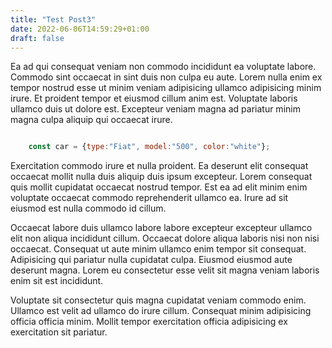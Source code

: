 ```yaml
---
title: "Test Post3"
date: 2022-06-06T14:59:29+01:00
draft: false
---
```

Ea ad qui consequat veniam non commodo incididunt ea voluptate labore. Commodo sint occaecat in sint duis non culpa eu aute. Lorem nulla enim ex tempor nostrud esse ut minim veniam adipisicing ullamco adipisicing minim irure. Et proident tempor et eiusmod cillum anim est. Voluptate laboris ullamco duis ut dolore est. Excepteur veniam magna ad pariatur minim magna culpa aliquip qui occaecat irure.

``` javascript

    const car = {type:"Fiat", model:"500", color:"white"};

```
Exercitation commodo irure et nulla proident. Ea deserunt elit consequat occaecat mollit nulla duis aliquip duis ipsum excepteur. Lorem consequat quis mollit cupidatat occaecat nostrud tempor. Est ea ad elit minim enim voluptate occaecat commodo reprehenderit ullamco ea. Irure ad sit eiusmod est nulla commodo id cillum.

Occaecat labore duis ullamco labore labore excepteur excepteur ullamco elit non aliqua incididunt cillum. Occaecat dolore aliqua laboris nisi non nisi occaecat. Consequat ut aute minim ullamco enim tempor sit consequat. Adipisicing qui pariatur nulla cupidatat culpa. Eiusmod eiusmod aute deserunt magna. Lorem eu consectetur esse velit sit magna veniam laboris enim sit est incididunt.

Voluptate sit consectetur quis magna cupidatat veniam commodo enim. Ullamco est velit ad ullamco do irure cillum. Consequat minim adipisicing officia officia minim. Mollit tempor exercitation officia adipisicing ex exercitation sit pariatur.